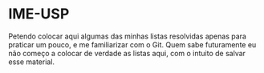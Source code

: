 # IME-USP
Petendo colocar aqui algumas das minhas listas resolvidas apenas para praticar um pouco, e me familiarizar com o Git.
Quem sabe futuramente eu não começo a colocar de verdade as listas aqui, com o intuito de salvar esse material.

